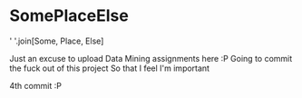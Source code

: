 # SomePlaceElse
' '.join[Some, Place, Else]

Just an excuse to upload Data Mining assignments here :P
Going to commit the fuck out of this project So that I feel I'm important


4th commit :P
